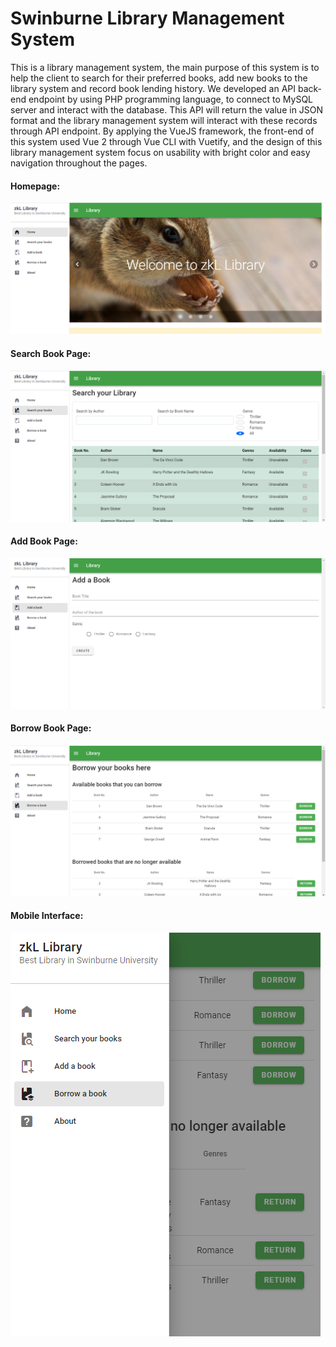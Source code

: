 # Swinburne Library Management System
This is a library management system, the main purpose of this system is to help the client to search for their preferred books, add new books to the library system and record book lending history.
We developed an API back-end endpoint by using PHP programming language, to connect to MySQL server and interact with the database. This API will return the value in JSON format and the library management system will interact with these records through API endpoint.
By applying the VueJS framework, the front-end of this system used Vue 2 through Vue CLI with Vuetify, and the design of this library management system focus on usability with bright color and easy navigation throughout the pages.

#### Homepage:
![alt text](https://github.com/zkl21hoang/vuejs-library-management-system/blob/main/images/homepage.png)

#### Search Book Page:
![alt text](https://github.com/zkl21hoang/vuejs-library-management-system/blob/main/images/searchpage.png)

#### Add Book Page:
![alt text](https://github.com/zkl21hoang/vuejs-library-management-system/blob/main/images/addbookpage.png)

#### Borrow Book Page:
![alt text](https://github.com/zkl21hoang/vuejs-library-management-system/blob/main/images/borrowbookpage.png)

#### Mobile Interface:
![alt text](https://github.com/zkl21hoang/vuejs-library-management-system/blob/main/images/mobilepage.png)
